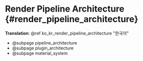 # Render Pipeline Architecture  {#render_pipeline_architecture}
**Translation**: @ref ko_kr_render_pipeline_architecture "한국어"

- @subpage pipeline_architecture
- @subpage plugin_architecture
- @subpage material_system
